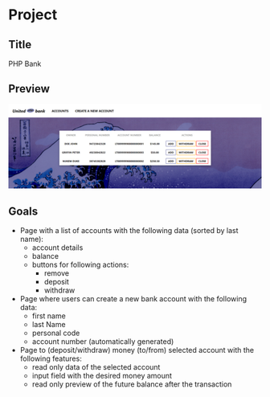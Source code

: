 # Project

## Title

PHP Bank

## Preview

![Page with the account list](/assets/img.png)

## Goals

- Page with a list of accounts with the following data (sorted by last name):
  - account details
  - balance
  - buttons for following actions:
    - remove
    - deposit
    - withdraw
- Page where users can create a new bank account with the following data:
  - first name
  - last Name
  - personal code
  - account number (automatically generated)
- Page to (deposit/withdraw) money (to/from) selected account with the following features:
  - read only data of the selected account
  - input field with the desired money amount
  - read only preview of the future balance after the transaction
